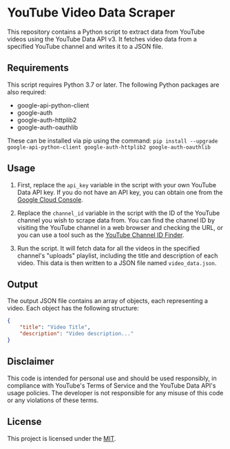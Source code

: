 # YouTube Video Data Scraper

This repository contains a Python script to extract data from YouTube videos using the YouTube Data API v3. It fetches video data from a specified YouTube channel and writes it to a JSON file.

## Requirements

This script requires Python 3.7 or later. The following Python packages are also required:

- google-api-python-client
- google-auth
- google-auth-httplib2
- google-auth-oauthlib

These can be installed via pip using the command: `pip install --upgrade google-api-python-client google-auth-httplib2 google-auth-oauthlib`

## Usage

1. First, replace the `api_key` variable in the script with your own YouTube Data API key. If you do not have an API key, you can obtain one from the [Google Cloud Console](https://console.developers.google.com/).

2. Replace the `channel_id` variable in the script with the ID of the YouTube channel you wish to scrape data from. You can find the channel ID by visiting the YouTube channel in a web browser and checking the URL, or you can use a tool such as the [YouTube Channel ID Finder](https://commentpicker.com/youtube-channel-id.php).

3. Run the script. It will fetch data for all the videos in the specified channel's "uploads" playlist, including the title and description of each video. This data is then written to a JSON file named `video_data.json`.

## Output

The output JSON file contains an array of objects, each representing a video. Each object has the following structure:

```json
{
    "title": "Video Title",
    "description": "Video description..."
}
```

## Disclaimer

This code is intended for personal use and should be used responsibly, in compliance with YouTube's Terms of Service and the YouTube Data API's usage policies. The developer is not responsible for any misuse of this code or any violations of these terms.


## License

This project is licensed under the [MIT](https://choosealicense.com/licenses/mit/).

